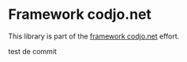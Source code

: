 Framework codjo.net
===================

This library is part of the [framework codjo.net](http://codjo.net) effort.

test de commit
